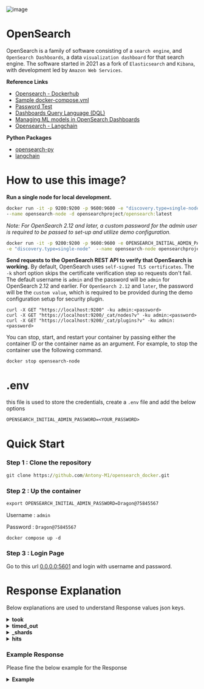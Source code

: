 ![image](https://github.com/user-attachments/assets/4180c52b-cee8-4f4a-a671-a93d50a0b8b8)

# OpenSearch
OpenSearch is a family of software consisting of a `search engine`, and `OpenSearch Dashboards`, a data `visualization dashboard` for that search engine. The software started in 2021 as a fork of `Elasticsearch` and `Kibana`, with development led by `Amazon Web Services`.

**Reference Links**
* [Opensearch - Dockerhub](https://hub.docker.com/r/opensearchproject/opensearch)
* [Sample docker-compose.yml](https://opensearch.org/samples/docker-compose.yml)
* [Password Test](https://lowe.github.io/tryzxcvbn/)
* [Dashboards Query Language (DQL)](https://opensearch.org/docs/2.16/dashboards/dql)
* [Managing ML models in OpenSearch Dashboards](https://opensearch.org/docs/latest/ml-commons-plugin/ml-dashboard/)
* [Opensearch - Langchain](https://python.langchain.com/v0.2/docs/integrations/vectorstores/opensearch/)

**Python Packages**
* [opensearch-py](https://pypi.org/project/opensearch-py/)
* [langchain](https://pypi.org/project/langchain/)

# How to use this image?
**Run a single node for local development.**
```cmd
docker run -it -p 9200:9200 -p 9600:9600 -e "discovery.type=single-node" \
--name opensearch-node -d opensearchproject/opensearch:latest
```
*Note: For OpenSearch 2.12 and later, a custom password for the admin user is required to be passed to set-up and utilize demo configuration.*
```cmd
docker run -it -p 9200:9200 -p 9600:9600 -e OPENSEARCH_INITIAL_ADMIN_PASSWORD=<strong-password> \
-e "discovery.type=single-node"  --name opensearch-node opensearchproject/opensearch:latest
```
**Send requests to the OpenSearch REST API to verify that OpenSearch is working.** By default, OpenSearch uses `self-signed TLS certificates`. The `-k` short option skips the certificate verification step so requests don't fail. The default username is `admin` and the password will be `admin` for OpenSearch 2.12 and earlier. For `OpenSearch 2.12` and `later`, the password will be the `custom value`, which is required to be provided during the demo configuration setup for security plugin.
```
curl -X GET "https://localhost:9200" -ku admin:<password>
curl -X GET "https://localhost:9200/_cat/nodes?v" -ku admin:<password>
curl -X GET "https://localhost:9200/_cat/plugins?v" -ku admin:<password>
```
You can stop, start, and restart your container by passing either the container ID or the container name as an argument. For example, to stop the container use the following command.
```
docker stop opensearch-node
```
# .env
this file is used to store the credentials, create a `.env` file and add the below options
```env
OPENSEARCH_INITIAL_ADMIN_PASSWORD=<YOUR_PASSWORD>
```

# Quick Start

### Step 1 : Clone the repository
```cmd
git clone https://github.com/Antony-M1/opensearch_docker.git
```

### Step 2 : Up the container
```cmd
export OPENSEARCH_INITIAL_ADMIN_PASSWORD=Dragon@75845567
```
Username : `admin`

Password : `Dragon@75845567`

```
docker compose up -d
```

### Step 3 : Login Page

Go to this url [0.0.0.0:5601](http://0.0.0.0:5601/) and login with username and password.

# Response Explanation

Below explanations are used to understand Response values json keys.

<details>
  <summary><b>took</b></summary>

  The `took` field in the OpenSearch response indicates the amount of time (in milliseconds) that the server took to process the query. In your example, `"took": 2` means that the search query took 2 milliseconds to complete. This value helps gauge the performance of your search query execution.
</details>

<details>
  <summary><b>timed_out</b></summary>


  The `timed_out` field in the OpenSearch response indicates whether the search query timed out. 

- If `"timed_out": false`, it means the query completed within the allowed time.
- If `"timed_out": true`, it means the query took longer than the specified timeout duration and did not complete within that time frame.

A timeout could occur if the query is too complex, the dataset is large, or the server is under heavy load.
</details>


<details>
  <summary><b>_shards</b></summary>
  
  The `_shards` field in the OpenSearch response provides information about the status of the shards that were queried during the search. Shards are smaller portions of the entire index, which allow the system to parallelize the search.

Here are the details:

- **total**: The total number of shards that were involved in the search.
- **successful**: The number of shards that successfully completed the search.
- **skipped**: The number of shards that were skipped during the search (typically due to optimizations).
- **failed**: The number of shards that encountered errors or failed during the search.

In a typical response, all shards should be successful, meaning they returned data without issues. If there are failed shards, it might indicate issues like network failures, corrupted data, or heavy loads on specific nodes.
</details>


<details>
  <summary><b>hits</b></summary>
  
  The `hits` field in the OpenSearch response contains the search results and associated metadata. Here's a breakdown of its components:

- **total**: Contains the total number of documents that match the search query.
  - **value**: The number of documents matching the query.
  - **relation**: Indicates how the `value` should be interpreted (usually "eq" for an exact count).

- **max_score**: The highest score among the search results. This score reflects the relevance of the documents to the search query, with higher scores indicating higher relevance.

- **hits**: An array of documents that match the query. Each item in this array includes:
  - **_index**: The name of the index where the document is stored.
  - **_id**: The unique identifier of the document.
  - **_score**: The relevance score of the document based on the query.
  - **_source**: The actual content of the document. This is the data you indexed and queried against.

This field provides the detailed results of your search query, including the documents that matched, their relevance scores, and their metadata.
</details>

### Example Response

Please fine the below example for the Response

<details>
  <summary><b>Example</b></summary>

```json
    {
    "took": 1,
    "timed_out": false,
    "_shards": {
        "total": 46,
        "successful": 46,
        "skipped": 0,
        "failed": 0
    },
    "hits": {
        "total": {
        "value": 9,
        "relation": "eq"
        },
        "max_score": 7.341767,
        "hits": [
        {
            "_index": "frappe_framework_v1",
            "_id": "479",
            "_score": 7.341767,
            "_source": {
            "system": "You are a Frappe Framework expert.",
            "user": "How do I make an AJAX request to the server using Frappe?",
            "assistant": "You can use the `frappe.call` method to make an AJAX request to the server. This method allows you to execute a whitelisted Python method and receive its return value as a response. For example, you can call the `ping` method with `frappe.call('ping')` which will return a response with `message: 'pong'`. You can also pass arguments to the method. For example, to call the `frappe.core.doctype.user.user.get_role_profile` method with the `role_profile` argument set to 'Test', you would use `frappe.call('frappe.core.doctype.user.user.get_role_profile', { role_profile: 'Test' })`."
            }
        },
        {
            "_index": "frappe_framework_v1",
            "_id": "555",
            "_score": 7.301902,
            "_source": {
            "system": "You are a Frappe framework expert.",
            "user": "How do I call whitelisted functions in Frappe using frappe.call?",
            "assistant": """To call custom server-side functions using frappe.call, you need to make sure those functions are whitelisted. This is essential for security. Here's how it works:

    1. **Whitelist the Server-Side Function:**
    * In your server-side Python code (usually a file within your custom app), use the `@frappe.whitelist()` decorator above the function you want to make accessible through frappe.call.

    ```python
    @frappe.whitelist()
    def get_all_roles():
        # Business logic to fetch all roles
        # ...
        return value  # Return the data you want to send back to the client
    ```

    2. **Call the Function from the Client (JavaScript):**
    * In your client-side JavaScript, use frappe.call to call the whitelisted function. The `method` parameter should be the dotted path to the server-side function. For example:

    ```javascript
    frappe.call({
        method: "frappe.core.doctype.user.user.get_all_roles",  // Dotted path to the server-side function
        callback: function(r) {
        if (!r.exc) {
            // Process the returned data (r.message) if the request was successful
        }
        }
    });
    ```

    **Key Points:**
    * Whitelisting ensures that only authorized functions are accessible via frappe.call.
    * The `method` parameter in frappe.call should match the dotted path of the whitelisted function.
    * The whitelisted function on the server-side should return the data you want to send back to the client."""
            }
        },
        {
            "_index": "frappe_framework_v1",
            "_id": "552",
            "_score": 5.1666327,
            "_source": {
            "system": "You are a Frappe framework expert.",
            "user": "What is Frappe.call?",
            "assistant": "Frappe.call is a method in the Frappe framework used to manage AJAX calls, allowing asynchronous communication between the client (browser) and the server. It enables you to send requests to the server and handle responses via a callback mechanism. This makes it easier to update parts of a web page without needing to reload the entire page."
            }
        }
        ]
    }
    }
```
</details>